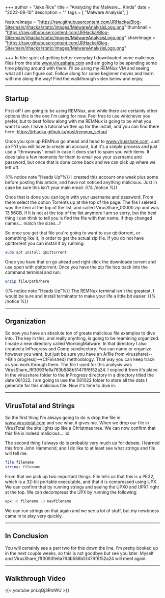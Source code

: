 +++
author = "Jake Rice"
title = "Analyzing the Malware... Kinda"
date = "2022-08-10"
description = ""
tags = [
    "Malware Analysis",
]

featureImage = "https://raw.githubusercontent.com/JRHacka/Blog-Site/main/jrhacka/static/images/MalwareAnalysisLogo.png"
thumbnail = "https://raw.githubusercontent.com/JRHacka/Blog-Site/main/jrhacka/static/images/MalwareAnalysisLogo.png"
shareImage = "https://raw.githubusercontent.com/JRHacka/Blog-Site/main/jrhacka/static/images/MalwareAnalysisLogo.png"

+++
In tthe spirit of getting better everyday I downloaded some malicious files from the site www.virusshare.com and am going to be spending some time playing around with them. I'll be using my REMNux VM and seeing what all I can figure out. Follow along for some beginner moves and learn with me along the way! Find the walkthrough video below and enjoy.

<!--more-->
---
## Startup

First off I am going to be using REMNux, and while there are certainly other options this is the one I'm using for now. Feel free to use whichever you prefer, but to best follow along with me REMNux is going to be what you want to use. I have a tutorial written up for the install, and you can find there here: https://jrhacka.github.io/post/remnux_setup/

Once you spin up REMNux go ahead and head to www.virusshare.com. Just an FYI you will have to create an account, but it's a simple process and just use a "throwaway" email in case it does start to spam you with items. It does take a few moments for them to email you your username and password, but once that is done come back and we can pick up where we left off.

{{% notice note "Heads Up"%}}
I created this account one week plus some before posting this article, and have not noticed anything malicious. Just in case be sure this isn't your main email.
{{% /notice %}}

Once that is done you can login with your username and password. From there select the option Torrents up at the top of the page. The file I seleted was the item at the top of the list, and called VirusShare_00000.zip and was 13.56GB. If it is not at the top of the list anymore I am so sorry, but the best thing I can think to tell you is find the file with that name. If they changed names... match the sizes...? 

So once you get that file you're going to want to use qbittorrent, or something like it, in order to get the actual zip file. If you do not have qbittorrent you can install it by running:
```bash
sudo apt install qbittorrent
```
Once you have that on go ahead and right click the downloade torrent and use open with qbittorrent. Once you have the zip file hop back into the command terminal and run:
```bash
unzip file/path/here
```
{{% notice note "Heads Up"%}}
The REMNux terminal isn't the greatest. I would be sure and install terminator to make your life a little bit easier.
{{% /notice %}}

---
## Organization

So now you have an absolute ton of greate malicious file examples to dive into. The key in this, and really anything, is going to be reamining organized. I made a new directory called WorkingMalware. In that directory I also created a InProgress and Comp subdirectory. You can name or organize however you want, but just be sure you have an A(file from virusshare)-->B(In progress)-->C(Finished) methodology. That way you can keep track as you work through them. The file I used for this analysis was VirusShare_fff3093fe6a763b588b51479f6f52a24. I copied it from it's place in the virusshare folder to the InProgress directory in a directory titled the date 081022. I am going to use the 081022 folder to store all the data I generate for this malicious file. Now it's time to dive in.

---
## VirusTotal and Strings

So the first thing I'm always going to do is drop the file in www.virustotal.com and see what it gives me. When we drop our file in VirusTotal the site lights up like a Christmas tree. We can now confirm that this file is indeed malicious... lol.

The second thing I always do is probably very much up for debate. I learned this from John Hammond, and I do like to at least see what strings and file will tell me. 
```bash
file filename
strings filename
````
From that we pick up two important things. File tells us that this is a PE32, which is a 32-bit portable executable, and that it is compressed using UPX. We can confirm that by running strings and seeing the UPX0 and UPX1 right at the top. We can decompress the UPX by running the following:
```bash
upx -d filename -0 newfilename
```

We can run strings on that again and we see a lot of stuff, but my newbness came in to play very quickly. 

---
## In Conclusion

You will certainly see a part two for this down the line. I'm pretty booked up in the next couple weeks, so this is not goodbye but see you later. Myself and VirusShare_fff3093fe6a763b588b51479f6f52a24 will meet again.  

---


## Walkthrough Video

{{< youtube pnLqQj3RmWU >}}

<br>
